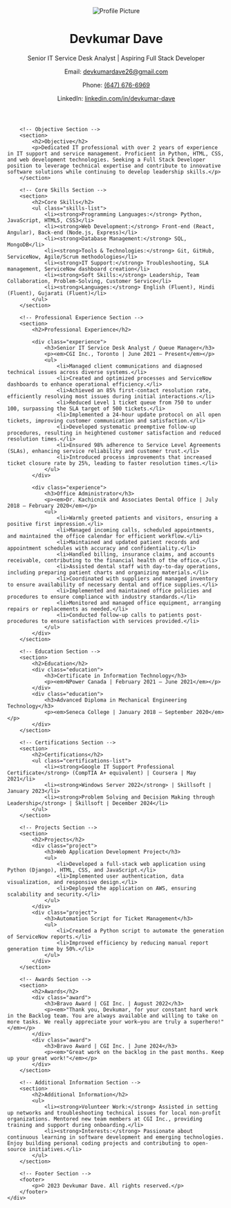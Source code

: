 <!DOCTYPE html>
<html lang="en">
<head>
    <meta charset="UTF-8">
    <title>Devkumar Dave - Full Stack Developer</title>
    <!-- Link to the CSS stylesheet -->
    <link rel="stylesheet" href="styles.css">
    <!-- Import Google Fonts -->
    <link rel="preconnect" href="https://fonts.googleapis.com">
    <link rel="preconnect" href="https://fonts.gstatic.com" crossorigin>
    <!-- Replace 'Montserrat' with any other font if you prefer -->
    <link href="https://fonts.googleapis.com/css2?family=Montserrat:wght@400;500;700&display=swap" rel="stylesheet">
    <!-- Import Font Awesome for icons -->
    <link rel="stylesheet" href="https://cdnjs.cloudflare.com/ajax/libs/font-awesome/6.0.0-beta3/css/all.min.css" integrity="sha384-eN/pAWgQG6n3s0A0VGIZ9xeBb38ZvFgo3zR0OeJvN0B3kEdbAPX3W3TgThZ3rqzL" crossorigin="anonymous">
</head>
<body>
    <div class="container">
        <!-- Header Section -->
        <header>
            <!-- Profile Picture (Optional) -->
            <img src="profile-picture.jpg" alt="Profile Picture" class="profile-picture">
            <h1>Devkumar Dave</h1>
            <p class="headline">Senior IT Service Desk Analyst | Aspiring Full Stack Developer</p>
            <div class="contact-info">
                <p><i class="fas fa-envelope"></i> Email: <a href="mailto:devkumardave26@gmail.com">devkumardave26@gmail.com</a></p>
                <p><i class="fas fa-phone"></i> Phone: <a href="tel:+16476766969">(647) 676-6969</a></p>
                <p><i class="fab fa-linkedin"></i> LinkedIn: <a href="https://www.linkedin.com/in/devkumar-dave" target="_blank">linkedin.com/in/devkumar-dave</a></p>
            </div>
        </header>

        <!-- Objective Section -->
        <section>
            <h2>Objective</h2>
            <p>Dedicated IT professional with over 2 years of experience in IT support and service management. Proficient in Python, HTML, CSS, and web development technologies. Seeking a Full Stack Developer position to leverage technical expertise and contribute to innovative software solutions while continuing to develop leadership skills.</p>
        </section>

        <!-- Core Skills Section -->
        <section>
            <h2>Core Skills</h2>
            <ul class="skills-list">
                <li><strong>Programming Languages:</strong> Python, JavaScript, HTML5, CSS3</li>
                <li><strong>Web Development:</strong> Front-end (React, Angular), Back-end (Node.js, Express)</li>
                <li><strong>Database Management:</strong> SQL, MongoDB</li>
                <li><strong>Tools & Technologies:</strong> Git, GitHub, ServiceNow, Agile/Scrum methodologies</li>
                <li><strong>IT Support:</strong> Troubleshooting, SLA management, ServiceNow dashboard creation</li>
                <li><strong>Soft Skills:</strong> Leadership, Team Collaboration, Problem-Solving, Customer Service</li>
                <li><strong>Languages:</strong> English (Fluent), Hindi (Fluent), Gujarati (Fluent)</li>
            </ul>
        </section>

        <!-- Professional Experience Section -->
        <section>
            <h2>Professional Experience</h2>
            
            <div class="experience">
                <h3>Senior IT Service Desk Analyst / Queue Manager</h3>
                <p><em>CGI Inc., Toronto | June 2021 – Present</em></p>
                <ul>
                    <li>Managed client communications and diagnosed technical issues across diverse systems.</li>
                    <li>Created and optimized processes and ServiceNow dashboards to enhance operational efficiency.</li>
                    <li>Achieved an 85% first-contact resolution rate, efficiently resolving most issues during initial interactions.</li>
                    <li>Reduced Level 1 ticket queue from 750 to under 100, surpassing the SLA target of 500 tickets.</li>
                    <li>Implemented a 24-hour update protocol on all open tickets, improving customer communication and satisfaction.</li>
                    <li>Developed systematic preemptive follow-up procedures, resulting in heightened customer satisfaction and reduced resolution times.</li>
                    <li>Ensured 98% adherence to Service Level Agreements (SLAs), enhancing service reliability and customer trust.</li>
                    <li>Introduced process improvements that increased ticket closure rate by 25%, leading to faster resolution times.</li>
                </ul>
            </div>

            <div class="experience">
                <h3>Office Administrator</h3>
                <p><em>Dr. Kachicnik and Associates Dental Office | July 2018 – February 2020</em></p>
                <ul>
                    <li>Warmly greeted patients and visitors, ensuring a positive first impression.</li>
                    <li>Managed incoming calls, scheduled appointments, and maintained the office calendar for efficient workflow.</li>
                    <li>Maintained and updated patient records and appointment schedules with accuracy and confidentiality.</li>
                    <li>Handled billing, insurance claims, and accounts receivable, contributing to the financial health of the office.</li>
                    <li>Assisted dental staff with day-to-day operations, including preparing patient charts and organizing materials.</li>
                    <li>Coordinated with suppliers and managed inventory to ensure availability of necessary dental and office supplies.</li>
                    <li>Implemented and maintained office policies and procedures to ensure compliance with industry standards.</li>
                    <li>Monitored and managed office equipment, arranging repairs or replacements as needed.</li>
                    <li>Conducted follow-up calls to patients post-procedures to ensure satisfaction with services provided.</li>
                </ul>
            </div>
        </section>

        <!-- Education Section -->
        <section>
            <h2>Education</h2>
            <div class="education">
                <h3>Certificate in Information Technology</h3>
                <p><em>NPower Canada | February 2021 – June 2021</em></p>
            </div>
            <div class="education">
                <h3>Advanced Diploma in Mechanical Engineering Technology</h3>
                <p><em>Seneca College | January 2018 – September 2020</em></p>
            </div>
        </section>

        <!-- Certifications Section -->
        <section>
            <h2>Certifications</h2>
            <ul class="certifications-list">
                <li><strong>Google IT Support Professional Certificate</strong> (CompTIA A+ equivalent) | Coursera | May 2021</li>
                <li><strong>Windows Server 2022</strong> | Skillsoft | January 2023</li>
                <li><strong>Problem Solving and Decision Making through Leadership</strong> | Skillsoft | December 2024</li>
            </ul>
        </section>

        <!-- Projects Section -->
        <section>
            <h2>Projects</h2>
            <div class="project">
                <h3>Web Application Development Project</h3>
                <ul>
                    <li>Developed a full-stack web application using Python (Django), HTML, CSS, and JavaScript.</li>
                    <li>Implemented user authentication, data visualization, and responsive design.</li>
                    <li>Deployed the application on AWS, ensuring scalability and security.</li>
                </ul>
            </div>
            <div class="project">
                <h3>Automation Script for Ticket Management</h3>
                <ul>
                    <li>Created a Python script to automate the generation of ServiceNow reports.</li>
                    <li>Improved efficiency by reducing manual report generation time by 50%.</li>
                </ul>
            </div>
        </section>

        <!-- Awards Section -->
        <section>
            <h2>Awards</h2>
            <div class="award">
                <h3>Bravo Award | CGI Inc. | August 2022</h3>
                <p><em>"Thank you, Devkumar, for your constant hard work in the Backlog team. You are always available and willing to take on more tasks. We really appreciate your work—you are truly a superhero!"</em></p>
            </div>
            <div class="award">
                <h3>Bravo Award | CGI Inc. | June 2024</h3>
                <p><em>"Great work on the backlog in the past months. Keep up your great work!"</em></p>
            </div>
        </section>

        <!-- Additional Information Section -->
        <section>
            <h2>Additional Information</h2>
            <ul>
                <li><strong>Volunteer Work:</strong> Assisted in setting up networks and troubleshooting technical issues for local non-profit organizations. Mentored new team members at CGI Inc., providing training and support during onboarding.</li>
                <li><strong>Interests:</strong> Passionate about continuous learning in software development and emerging technologies. Enjoy building personal coding projects and contributing to open-source initiatives.</li>
            </ul>
        </section>

        <!-- Footer Section -->
        <footer>
            <p>© 2023 Devkumar Dave. All rights reserved.</p>
        </footer>
    </div>
</body>
</html>
